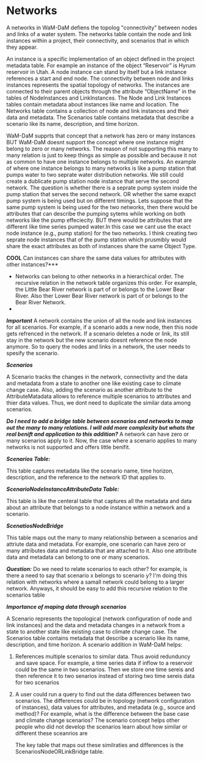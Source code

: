 Networks
========

A networks in WaM-DaM defiens the topolog "connectivity" between nodes and links of a water system. The networks table contain the node and link instances within a project, their connectivity, and scenarios that in which they appear. 

An instance is a specific implementation of an object defined in the project metadata table. For example an instance of the object “Reservoir” is Hyrum reservoir in Utah. A node instance can stand by itself but a link instance references a start and end node. The connectivity between node and links instances represents the spatial topology of networks. The instances are connected to their parent objects through the attribute “ObjectName” in the tables of NodeInstances and LinkInstances. The Node and Link Instances tables contain metadata about instances like name and location. The Networks table contains a collection of node and link instances and their data and metadata. The Scenarios table contains metadata that describe a scenario like its name, description, and time horizon. 

WaM-DaM supprts that concept that a network has zero or many instances BUT WaM-DaM doesnt support the concept where one instance might belong to zero or many networks. The reason of not supporting this many to many relation is just to keep things as simple as possible and because it not as common to have one instance belongs to multiple networks. An example of where one instance belongs to many networks is like a pump station that pumps water to two seprate water distribution networks. We still could create a dublicate pump station node instance that serve the second network. The question is whether there is a seprate pump system inside the pump station that serves the second network. OR whether the same exapct pump system is being used but on different timings. Lets suppose that the same pump system is being used for the two networks, then there would be attributes that can describe the pumping sytems while working on both networks like the pump effeciecity. BUT there would be attributes that are different like time series pumped water.In this case we cant use the exact node instance (e.g., pump station) for the two networks. I think creating two seprate node instances that of the pump station which prusmibly would share the exact attributes as both of instances share the same Object Type. 

**COOL**
Can instances can share the same data values for attributes with other instances?***

* Networks can belong to other networks in a hierarchical order. The recursive relation in the network table organizes this order. For example, the Little Bear River network is part of or belongs to the Lower Bear River. Also ther Lower Bear River network is part of or belongs to the Bear River Network.
* 

***Important***
A network contains the union of all the node and link instances for all scenarios. For example, if a scenario adds a new node, then this node gets refrenced in the network. If a scenario deletes a node or link, its still stay in the network but the new scenario doesnt reference the node anymore. So to query the nodes and links in a network, the user needs to spesify the scenario.


***Scenarios***<p>
A Scenario tracks the changes in the network, connectivity and the data and metadata from a state to another one like existing case to climate change case. Also, adding the scenario as another attribute to the AttributeMatadata allows to reference multiple scenarios to attributes and thier data values. Thus, we dont need to duplicate the similar data among scenarios.


***Do I need to add a bridge table between scenarios and networks to map out the many to many relations. I will add more complexity but whats the real benift and application to this addition?***
A network can have zero or many scenarios apply to it. Now, the case where a scenario applies to many networks is not supported and offers little benifit. 



***Scenarios Table:***<p>
This table captures metadata like the scenario name, time horizon, description, and the reference to the network ID that applies to. 

***ScenarioNodeInstanceAttributeData Table:***<p>
This table is like the centeral table that captures all the metadata and data about an attribute that belongs to a node instance within a network and a scenario. 

***ScenatiosNodeBridge***<p>
This table maps out the many to many relationship between a scenarios and attriute data and metadata. For example, one scenario can have zero or many attributes data and metadata that are attached to it. Also one attribute data and metadata can belong to one or many scenarios.   

***Question:*** Do we need to relate scenarios to each other? for example, is there a need to say that scenario x belongs to scenario y? I'm doing this relation with networks where a samall network could belong to a larger network. Anyways, it should be easy to add this recursive relation to the scenarios table


***Importance of maping data through scenarios***<p>
 A Scenario represents the topological (network configuration of node and link instances) and the data and metadata changes in a network from a state to another state like existing case to climate change case. The Scenarios table contains metadata that describe a scenario like its name, description, and time horizon. 
A scenario addition in WaM-DaM helps:

1. References multiple scenarios to similar data. Thus avoid redunduncy and save space. For example, a time series data if inflow to a reservoir could be the same in two scenarios. Then we store one time sereis and then reference it to two senarios instead of storing two time sereis data for two scenarios <p>

2. A user could run a query to find out the data differences between two scenarios. The differences could be in topology (network configuration of instances), data values for attributes, and metadata (e.g., source and method)?  For example, what is the difference between the base case and climate change scenarios? The scenario concept helps other people who did not develop the scenarios learn about how similar or different these sceanrios are <p>
The key table that maps out these similraties and differences is the ScenariosNodeORLinkBridge table. 





